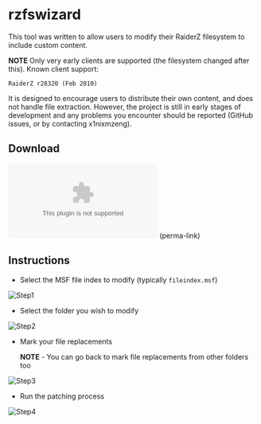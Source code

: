 ﻿rzfswizard
==========

This tool was written to allow users to modify their RaiderZ filesystem to include custom content.

**NOTE** Only very early clients are supported (the filesystem changed after this). Known client support:

    RaiderZ r28320 (Feb 2010)

It is designed to encourage users to distribute their own content, and does not handle file extraction. However, the project is still in early stages of development and any problems you encounter should be reported (GitHub issues, or by contacting x1nixmzeng).

## Download

![Latest build](https://github.com/x1nixmzeng/rzfswizard/raw/master/rzfswizard.exe) (perma-link)


## Instructions

 - Select the MSF file index to modify (typically `fileindex.msf`)

![Step1](https://github.com/x1nixmzeng/rzfswizard/raw/master/docs/tab1.PNG)

 - Select the folder you wish to modify

![Step2](https://github.com/x1nixmzeng/rzfswizard/raw/master/docs/tab2.PNG)

 - Mark your file replacements

	**NOTE** - You can go back to mark file replacements from other folders too

![Step3](https://github.com/x1nixmzeng/rzfswizard/raw/master/docs/tab3.PNG)

 - Run the patching process

![Step4](https://github.com/x1nixmzeng/rzfswizard/raw/master/docs/tab4.PNG)
